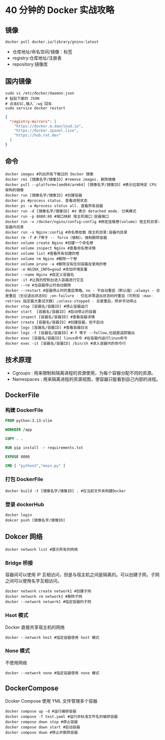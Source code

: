 # 40 分钟的 Docker 实战攻略

## 镜像

`docker pull docker.io/library/gninx:latest`

- 仓库地址/命名空间/镜像：标签
- registry:仓库地址/注册表
- repository:镜像库

## 国内镜像

```shell
sudo vi /etc/docker/daemon.json
# 粘贴下面的 JSON
# 点击ESC,输入`:wq`回车 
sudo service docker restart
```

```json
{
  "registry-mirrors": [
    "https://docker.m.daocloud.io", 
    "https://docker.1panel.live",
    "https://hub.rat.dev"
  ]
}
```

## 命令

```shell
docker images #列出所有下载过的 Docker 镜像
docker rmi [镜像名字/镜像ID] #remove images. 删除镜像
docker pull --platform=[amd64/arm64] [镜像名字/镜像ID] #表示拉取特定 CPU 架构的镜像
docker run [镜像名字/镜像ID] #创建容器
docker ps #process status. 查看进程状态
docker ps -a #process status all. 查看所有容器
docker run -d [镜像名字/镜像ID] #d 表示 detached mode. 分离模式
docker run -p 8080:80 #端口映射 宿主机端口:容器端口
docker run -v /docker/nginx/config:config #绑定挂载卷(volume) 宿主机目录:容器内目录
docker run -v Nginx:config #命名卷挂载 宿主机目录:容器内目录
docker rm -f #-f等于 -- force（强制）。强制删除容器
docker volume create Nginx #创建一个命名卷
docker volume inspect Nginx #查看命名卷详情
docker volume list #查看所有创建的卷
docker volume rm Nginx #删除一个卷
docker volume prune -a #删除没有任何容器在使用的卷
docker -e NGINX_INFO=good #添加环境变量
docker --name Nginx #自定义容器名
docker -it #让我的控制台进入容器进行交互
docker --rm #当容器停止时自动删除
docker --restart #容器停止时的重启策略。no - 不自动重启（默认值）;always - 总是重启（无论退出状态码）;on-failure - 仅在非零退出状态码时重启（可附加 :max-retries 指定最大重试次数）;unless-stopped - 总是重启，除非手动停止
docker stop [容器名/容器ID] #停止容器运行
docker start  [容器名/容器ID] #启动停止的容器
docker inspect [容器名/容器ID] #查看容器详情
docker create [容器名/容器ID] #创建容器，但不启动
docker logs [容器名/容器ID] #查看容器日志
docker logs -f [容器名/容器ID] #-f 等于 --follow,也就是追踪输出
docker exec [容器名/容器ID] linux命令 #在容器内运行linux命令
docker exec -it [容器名/容器ID] /bin/sh #进入容器内的命令行
```

## 技术原理

- Cgroups : 用来限制和隔离进程的资源使用，为每个容器分配不同的资源。
- Namespaces : 用来隔离进程的资源视图，使容器只能看到自己内部的进程。

## DockerFile

### 构建 DockerFile

```dockerfile
FROM python:3.13-slim

WORKDIR /app

COPY . .

RUN pip install -r requirements.txt

EXPOSE 8080

CMD [ "python3","main.py" ]
```

### 打包 DockerFile

```shell
docker build -t [镜像名字/镜像ID] . #在当前文件夹构建Docker
```

### 登录 dockerHub

```shell
docker login
dokcer push [镜像名字/镜像ID]
```

## Dokcer 网络

```shell
docker network list #展示所有的网络
```

### Bridge 桥接

容器间可以使用 IP 互相访问，但是与宿主机之间是隔离的。可以创建子网，子网之间可以使用名字互相访问。

```shell
docker network create network1 #创建子网
docker network rm network1 #删除子网
docker --network network1 #指定容器的子网
```

### Hsot 模式

Docker 直接共享宿主机的网络

```shell
docker --network host #指定容器使用 host 模式
```

### None 模式

不使用网络

```shell
docker --network none #指定容器使用 none 模式
```

## DockerCompose

Dcoker Compose 使用 YML 文件管理多个容器

```shell
docker compose up -d #运行编排容器
docker compose -f test.yaml #运行非标准文件名的编排容器
docker compose down stop #停止容器
docker compose down start #启动容器
docker compose down #停止并删除容器
```
